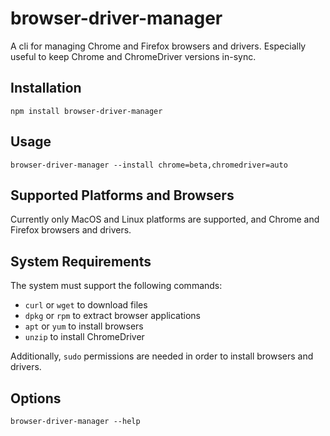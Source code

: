# browser-driver-manager
A cli for managing Chrome and Firefox browsers and drivers. Especially useful to keep Chrome and ChromeDriver versions in-sync.

## Installation

```terminal
npm install browser-driver-manager
```

## Usage

```terminal
browser-driver-manager --install chrome=beta,chromedriver=auto
```

## Supported Platforms and Browsers

Currently only MacOS and Linux platforms are supported, and Chrome and Firefox browsers and drivers.

## System Requirements

The system must support the following commands:

- `curl` or `wget` to download files
- `dpkg` or `rpm` to extract browser applications
- `apt` or `yum` to install browsers
- `unzip` to install ChromeDriver

Additionally, `sudo` permissions are needed in order to install browsers and drivers.

## Options

```terminal
browser-driver-manager --help
```